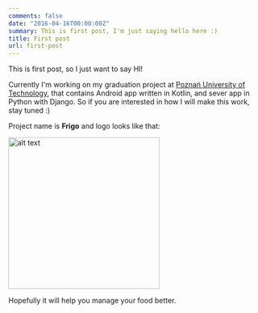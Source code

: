 ```yaml
---
comments: false
date: "2016-04-16T00:00:00Z"
summary: This is first post, I'm just saying hello here :)
title: First post
url: first-post
---
```


This is first post, so I just want to say HI!

Currently I'm working on my graduation project at [Poznań University of Technology][put], that contains Android app written in Kotlin, and sever app in Python with Django. So if you are interested in how I will make this work, stay tuned :)

Project name is **Frigo** and logo looks like that:

<img src="/assets/ic_launcher-web.png" alt="alt text" width="300px">

Hopefully it will help you manage your food better.

[put]: http://www.put.poznan.pl/
